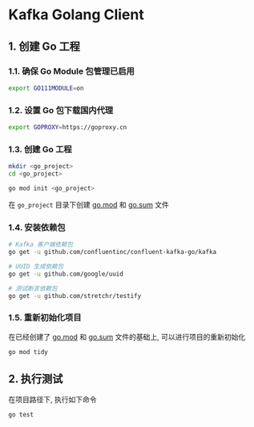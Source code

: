 # Kafka Golang Client

## 1. 创建 Go 工程

### 1.1. 确保 Go Module 包管理已启用

```bash
export GO111MODULE=on
```

### 1.2. 设置 Go 包下载国内代理

```bash
export GOPROXY=https://goproxy.cn
```

### 1.3. 创建 Go 工程

```bash
mkdir <go_project>
cd <go_project>

go mod init <go_project>
```

在 `go_project` 目录下创建 [go.mod](./go.mod) 和 [go.sum](./go.sum) 文件

### 1.4. 安装依赖包

```bash
# Kafka 客户端依赖包
go get -u github.com/confluentinc/confluent-kafka-go/kafka

# UUID 生成依赖包
go get -u github.com/google/uuid

# 测试断言依赖包
go get -u github.com/stretchr/testify
```

### 1.5. 重新初始化项目

在已经创建了 [go.mod](./go.mod) 和 [go.sum](./go.sum) 文件的基础上, 可以进行项目的重新初始化

```bash
go mod tidy
```

## 2. 执行测试

在项目路径下, 执行如下命令

```bash
go test
```
